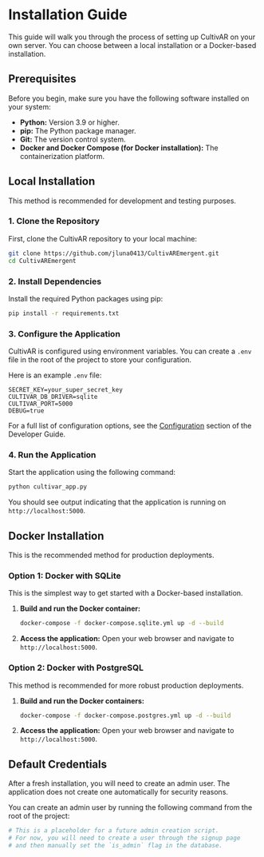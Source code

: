 # Installation Guide

This guide will walk you through the process of setting up CultivAR on your own server. You can choose between a local installation or a Docker-based installation.

## Prerequisites

Before you begin, make sure you have the following software installed on your system:

*   **Python:** Version 3.9 or higher.
*   **pip:** The Python package manager.
*   **Git:** The version control system.
*   **Docker and Docker Compose (for Docker installation):** The containerization platform.

## Local Installation

This method is recommended for development and testing purposes.

### 1. Clone the Repository

First, clone the CultivAR repository to your local machine:

```bash
git clone https://github.com/jluna0413/CultivAREmergent.git
cd CultivAREmergent
```

### 2. Install Dependencies

Install the required Python packages using pip:

```bash
pip install -r requirements.txt
```

### 3. Configure the Application

CultivAR is configured using environment variables. You can create a `.env` file in the root of the project to store your configuration.

Here is an example `.env` file:

```
SECRET_KEY=your_super_secret_key
CULTIVAR_DB_DRIVER=sqlite
CULTIVAR_PORT=5000
DEBUG=true
```

For a full list of configuration options, see the [Configuration](Developer-Guide.md#configuration) section of the Developer Guide.

### 4. Run the Application

Start the application using the following command:

```bash
python cultivar_app.py
```

You should see output indicating that the application is running on `http://localhost:5000`.

## Docker Installation

This is the recommended method for production deployments.

### Option 1: Docker with SQLite

This is the simplest way to get started with a Docker-based installation.

1.  **Build and run the Docker container:**
    ```bash
    docker-compose -f docker-compose.sqlite.yml up -d --build
    ```

2.  **Access the application:**
    Open your web browser and navigate to `http://localhost:5000`.

### Option 2: Docker with PostgreSQL

This method is recommended for more robust production deployments.

1.  **Build and run the Docker containers:**
    ```bash
    docker-compose -f docker-compose.postgres.yml up -d --build
    ```

2.  **Access the application:**
    Open your web browser and navigate to `http://localhost:5000`.

## Default Credentials

After a fresh installation, you will need to create an admin user. The application does not create one automatically for security reasons.

You can create an admin user by running the following command from the root of the project:

```bash
# This is a placeholder for a future admin creation script.
# For now, you will need to create a user through the signup page
# and then manually set the `is_admin` flag in the database.
```
